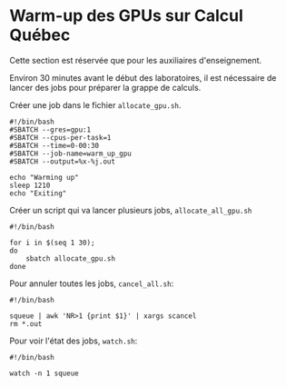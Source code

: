 # Warm-up des GPUs sur Calcul Québec

Cette section est réservée que pour les auxiliaires d'enseignement.

Environ 30 minutes avant le début des laboratoires, il est nécessaire de lancer des jobs pour préparer la grappe de calculs.

Créer une job dans le fichier `allocate_gpu.sh`.

```shell
#!/bin/bash
#SBATCH --gres=gpu:1
#SBATCH --cpus-per-task=1
#SBATCH --time=0-00:30
#SBATCH --job-name=warm_up_gpu
#SBATCH --output=%x-%j.out

echo "Warming up"
sleep 1210
echo "Exiting"
```

Créer un script qui va lancer plusieurs jobs, `allocate_all_gpu.sh`

```shell
#!/bin/bash

for i in $(seq 1 30);
do
    sbatch allocate_gpu.sh
done
```

Pour annuler toutes les jobs, `cancel_all.sh`:

```shell
#!/bin/bash

squeue | awk 'NR>1 {print $1}' | xargs scancel
rm *.out
```

Pour voir l'état des jobs, `watch.sh`:

```shell
#!/bin/bash

watch -n 1 squeue
```
